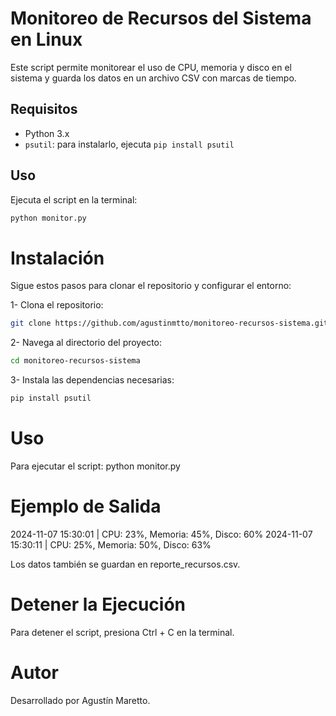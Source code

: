 # Monitoreo de Recursos del Sistema en Linux

Este script permite monitorear el uso de CPU, memoria y disco en el sistema y guarda los datos en un archivo CSV con marcas de tiempo.

## Requisitos

- Python 3.x
- `psutil`: para instalarlo, ejecuta `pip install psutil`

## Uso

Ejecuta el script en la terminal:

```bash
python monitor.py
```

# Instalación
Sigue estos pasos para clonar el repositorio y configurar el entorno:

1- Clona el repositorio: 
```bash
git clone https://github.com/agustinmtto/monitoreo-recursos-sistema.git
```

2- Navega al directorio del proyecto:
```bash
cd monitoreo-recursos-sistema
```

3- Instala las dependencias necesarias:
```bash
pip install psutil
```

# Uso
Para ejecutar el script: python monitor.py


# Ejemplo de Salida
2024-11-07 15:30:01 | CPU: 23%, Memoria: 45%, Disco: 60%
2024-11-07 15:30:11 | CPU: 25%, Memoria: 50%, Disco: 63%

Los datos también se guardan en reporte_recursos.csv.

# Detener la Ejecución
Para detener el script, presiona Ctrl + C en la terminal.


# Autor
Desarrollado por Agustín Maretto.
